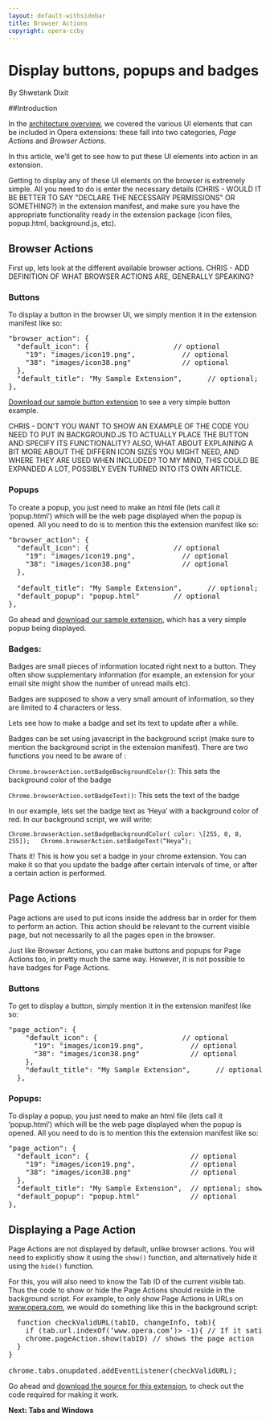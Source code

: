 ```yaml
---
layout: default-withsidebar
title: Browser Actions
copyright: opera-ccby
---
```


# Display buttons, popups and badges
By Shwetank Dixit

##Introduction

In the [architecture overview](http://sample.com/index.html), we covered the various UI elements that can be included in Opera extensions: these fall into two categories, *Page Actions* and *Browser Actions*.

In this article, we’ll get to see how to put these UI elements into action in an extension. 

Getting to display any of these UI elements on the browser is extremely simple. All you need to do is enter the necessary details (CHRIS - WOULD IT BE BETTER TO SAY "DECLARE THE NECESSARY PERMISSIONS" OR SOMETHING?) in the extension manifest, and make sure you have the appropriate functionality ready in the extension package (icon files, popup.html, background.js, etc).

## Browser Actions
First up, lets look at the different available browser actions. CHRIS - ADD DEFINITION OF WHAT BROWSER ACTIONS ARE, GENERALLY SPEAKING?

### Buttons

To display a button in the browser UI, we simply mention it in the extension manifest like so:

<pre class="prettyprint">"browser_action": {  "default_icon": {                    // optional    "19": "images/icon19.png",           // optional    "38": "images/icon38.png"            // optional  },  "default_title": "My Sample Extension",      // optional; shown in tooltip},</pre>

[Download our sample button extension](http://sample.com/index.html) to see a very simple button example.

CHRIS - DON'T YOU WANT TO SHOW AN EXAMPLE OF THE CODE YOU NEED TO PUT IN BACKGROUND.JS TO ACTUALLY PLACE THE BUTTON AND SPECIFY ITS FUNCTIONALITY? ALSO, WHAT ABOUT EXPLAINING A BIT MORE ABOUT THE DIFFERN ICON SIZES YOU MIGHT NEED, AND WHERE THEY ARE USED WHEN INCLUDED? TO MY MIND, THIS COULD BE EXPANDED A LOT, POSSIBLY EVEN TURNED INTO ITS OWN ARTICLE.

### Popups

To create a popup, you just need to make an html file (lets call it ‘popup.html’) which will be the web page displayed when the popup is opened. All you need to do is to mention this the extension manifest like so: 

<pre class="prettyprint">"browser_action": {  "default_icon": {                    // optional    "19": "images/icon19.png",           // optional    "38": "images/icon38.png"            // optional  },   "default_title": "My Sample Extension",      // optional; shown in tooltip  "default_popup": "popup.html"        // optional},</pre>

Go ahead and [download our sample extension](http://sample.com/index.html), which has a very simple popup being displayed.

### Badges:

Badges are small pieces of information located right next to a button. They often show supplementary information (for example, an extension for your email site might show the number of unread mails etc). 

Badges are supposed to show a very small amount of information, so they are limited to 4 characters or less. 

Lets see how to make a badge and set its text to update after a while.

Badges can be set using javascript in the background script (make sure to mention the background script in the extension manifest). There are two functions you need to be aware of :

`Chrome.browserAction.setBadgeBackgroundColor()`: This sets the background color of the badge

`Chrome.browserAction.setBadgeText()`: This sets the text of the badge

In our example, lets set the badge text as ‘Heya’ with a background color of red. In our background script, we will write:

`Chrome.browserAction.setBadgeBackgroundColor( color: \[255, 0, 0, 255]);	Chrome.browserAction.setBadgeText(“Heya”);`

Thats it! This is how you set a badge in your chrome extension. You can make it so that you update the badge after certain intervals of time, or after a certain action is performed. 


## Page Actions

Page actions are used to put icons inside the address bar in order for them to perform an action. This action should be relevant to the current visible page, but not necessarily to all the pages open in the browser.

Just like Browser Actions, you can make buttons and popups for Page Actions too, in pretty much the same way. However, it is not possible to have badges for Page Actions. 

### Buttons

To get to display a button, simply mention it in the extension manifest like so:

<pre class="prettyprint">"page_action": {    "default_icon": {                    // optional      "19": "images/icon19.png",           // optional      "38": "images/icon38.png"            // optional    },    "default_title": "My Sample Extension",      // optional; shown in tooltip  },</pre>
 
### Popups:

To display a popup, you just need to make an html file (lets call it ‘popup.html’) which will be the web page displayed when the popup is opened. All you need to do is to mention this the extension manifest like so: 


<pre class="prettyprint">"page_action": {  "default_icon": {                        // optional    "19": "images/icon19.png",             // optional    "38": "images/icon38.png"              // optional  },  "default_title": "My Sample Extension",  // optional; shown in tooltip  "default_popup": "popup.html"            // optional},</pre>

## Displaying a Page Action

Page Actions are not displayed by default, unlike browser actions. You will need to explicitly show it using the `show()` function, and alternatively hide it using the `hide()` function. 

For this, you will also need to know the Tab ID of the current visible tab. Thus the code to show or hide the Page Actions should reside in the background script. For example, to only show Page Actions in URLs on www.opera.com, we would do something like this in the background script:

<pre class="prettyprint">  function checkValidURL(tabID, changeInfo, tab){
    if (tab.url.indexOf(‘www.opera.com’)> -1){ // If it satisfies the criteria (the URL containing ‘www.opera.com’)    chrome.pageAction.show(tabID) // shows the page action  }}chrome.tabs.onupdated.addEventListener(checkValidURL);</pre>

Go ahead and [download the source for this extension](http://sample.com/index.html), to check out the code required for making it work.

**Next: Tabs and Windows**